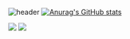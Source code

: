 ![header](https://capsule-render.vercel.app/api?type=wave&color=auto&height=300&section=header&text=안녕하세요&fontSize=90)
[![Anurag's GitHub stats](https://github-readme-stats.vercel.app/api?username=puralmajor)](https://github.com/puralmajor/github-readme-stats)

<img src="https://img.shields.io/badge/Python-000000?style=for-the-badge&logo=python&logoColor=black">
<img src="https://img.shields.io/badge/Pytorch-000000?style=for-the-badge&logo=pytorch&logoColor=#EE4C2C">
